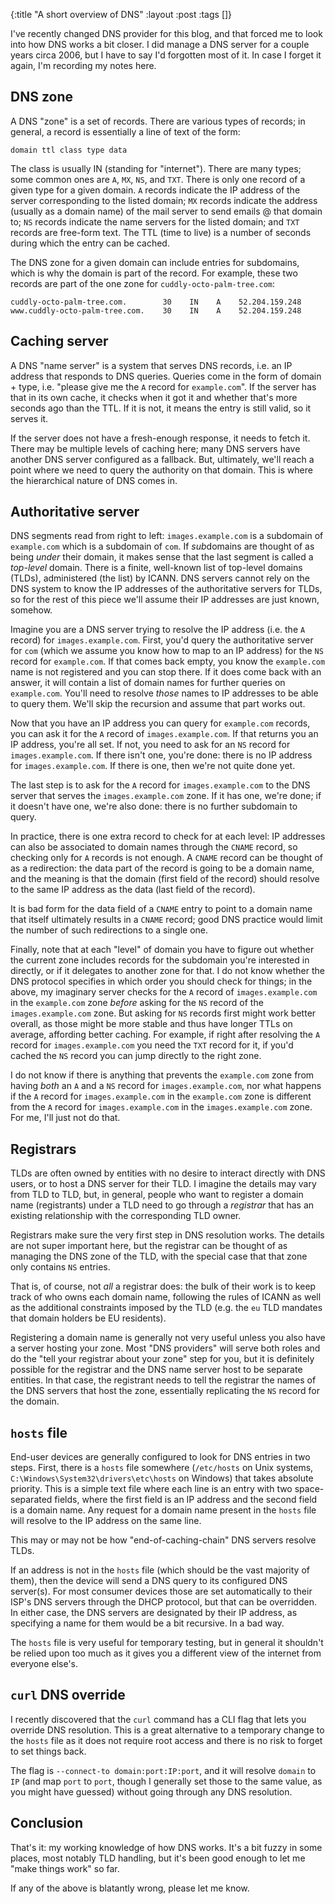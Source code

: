 {:title "A short overview of DNS"
 :layout :post
 :tags []}

I've recently changed DNS provider for this blog, and that forced me to look
into how DNS works a bit closer. I did manage a DNS server for a couple years
circa 2006, but I have to say I'd forgotten most of it. In case I forget it
again, I'm recording my notes here.

## DNS zone

A DNS "zone" is a set of records. There are various types of records; in
general, a record is essentially a line of text of the form:

```
domain ttl class type data
```

The class is usually IN (standing for "internet"). There are many types; some
common ones are `A`, `MX`, `NS`, and `TXT`. There is only one record of a given
type for a given domain. `A` records indicate the IP address of the server
corresponding to the listed domain; `MX` records indicate the address (usually
as a domain name) of the mail server to send emails @ that domain to; `NS`
records indicate the name servers for the listed domain; and `TXT` records are
free-form text. The TTL (time to live) is a number of seconds during which the
entry can be cached.

The DNS zone for a given domain can include entries for subdomains, which is
why the domain is part of the record. For example, these two records are part
of the one zone for `cuddly-octo-palm-tree.com`:

```
cuddly-octo-palm-tree.com.        30    IN    A    52.204.159.248
www.cuddly-octo-palm-tree.com.    30    IN    A    52.204.159.248
```

## Caching server

A DNS "name server" is a system that serves DNS records, i.e. an IP address
that responds to DNS queries. Queries come in the form of domain + type, i.e.
"please give me the `A` record for `example.com`". If the server has that in
its own cache, it checks when it got it and whether that's more seconds ago
than the TTL. If it is not, it means the entry is still valid, so it serves it.

If the server does not have a fresh-enough response, it needs to fetch it.
There may be multiple levels of caching here; many DNS servers have another DNS
server configured as a fallback. But, ultimately, we'll reach a point where we
need to query the authority on that domain. This is where the hierarchical
nature of DNS comes in.

## Authoritative server

DNS segments read from right to left: `images.example.com` is a subdomain of
`example.com` which is a subdomain of `com`. If *sub*domains are thought of as
being *under* their domain, it makes sense that the last segment is called a
*top-level* domain. There is a finite, well-known list of top-level domains
(TLDs), administered (the list) by ICANN. DNS servers cannot rely on the DNS system to
know the IP addresses of the authoritative servers for TLDs, so for the rest of
this piece we'll assume their IP addresses are just known, somehow.

Imagine you are a DNS server trying to resolve the IP address (i.e. the `A`
record) for `images.example.com`. First, you'd query the authoritative server
for `com` (which we assume you know how to map to an IP address) for the `NS`
record for `example.com`. If that comes back empty, you know the `example.com`
name is not registered and you can stop there. If it does come back with an
answer, it will contain a list of domain names for further queries on
`example.com`. You'll need to resolve _those_ names to IP addresses to be able
to query them. We'll skip the recursion and assume that part works out.

Now that you have an IP address you can query for `example.com` records, you
can ask it for the `A` record of `images.example.com`. If that returns you an
IP address, you're all set. If not, you need to ask for an `NS` record for
`images.example.com`. If there isn't one, you're done: there is no IP address
for `images.example.com`. If there is one, then we're not quite done yet.

The last step is to ask for the `A` record for `images.example.com` to the DNS
server that serves the `images.example.com` zone. If it has one, we're done; if
it doesn't have one, we're also done: there is no further subdomain to query.

In practice, there is one extra record to check for at each level: IP addresses
can also be associated to domain names through the `CNAME` record, so checking
only for `A` records is not enough. A `CNAME` record can be thought of as a
redirection: the data part of the record is going to be a domain name, and the
meaning is that the domain (first field of the record) should resolve to the
same IP address as the data (last field of the record).

It is bad form for the data field of a `CNAME` entry to point to a domain name
that itself ultimately results in a `CNAME` record; good DNS practice would
limit the number of such redirections to a single one.

Finally, note that at each "level" of domain you have to figure out whether the
current zone includes records for the subdomain you're interested in directly,
or if it delegates to another zone for that. I do not know whether the DNS
protocol specifies in which order you should check for things; in the above, my
imaginary server checks for the `A` record of `images.example.com` in the
`example.com` zone _before_ asking for the `NS` record of the
`images.example.com` zone. But asking for `NS` records first might work better
overall, as those might be more stable and thus have longer TTLs on average,
affording better caching. For example, if right after resolving the `A` record
for `images.example.com` you need the `TXT` record for it, if you'd cached the
`NS` record you can jump directly to the right zone.

I do not know if there is anything that prevents the `example.com` zone from
having _both_ an `A` and a `NS` record for `images.example.com`, nor what
happens if the `A` record for `images.example.com` in the `example.com` zone is
different from the `A` record for `images.example.com` in the
`images.example.com` zone. For me, I'll just not do that.

## Registrars

TLDs are often owned by entities with no desire to interact directly with DNS
users, or to host a DNS server for their TLD. I imagine the details may vary
from TLD to TLD, but, in general, people who want to register a domain name
(registrants) under a TLD need to go through a _registrar_ that has an existing
relationship with the corresponding TLD owner.

Registrars make sure the very first step in DNS resolution works. The details
are not super important here, but the registrar can be thought of as managing
the DNS zone of the TLD, with the special case that that zone only contains
`NS` entries.

That is, of course, not _all_ a registrar does: the bulk of their work is to
keep track of who owns each domain name, following the rules of ICANN as well
as the additional constraints imposed by the TLD (e.g. the `eu` TLD mandates
that domain holders be EU residents).

Registering a domain name is generally not very useful unless you also have a
server hosting your zone. Most "DNS providers" will serve both roles and do the
"tell your registrar about your zone" step for you, but it is definitely
possible for the registrar and the DNS name server host to be separate
entities. In that case, the registrant needs to tell the registrar the names of
the DNS servers that host the zone, essentially replicating the `NS` record for
the domain.

## `hosts` file

End-user devices are generally configured to look for DNS entries in two steps.
First, there is a `hosts` file somewhere (`/etc/hosts` on Unix systems,
`C:\Windows\System32\drivers\etc\hosts` on Windows) that takes absolute
priority. This is a simple text file where each line is an entry with two
space-separated fields, where the first field is an IP address and the second
field is a domain name. Any request for a domain name present in the `hosts`
file will resolve to the IP address on the same line.

This may or may not be how "end-of-caching-chain" DNS servers resolve TLDs.

If an address is not in the `hosts` file (which should be the vast majority of
them), then the device will send a DNS query to its configured DNS server(s).
For most consumer devices those are set automatically to their ISP's DNS
servers through the DHCP protocol, but that can be overridden. In either case,
the DNS servers are designated by their IP address, as specifying a name for
them would be a bit recursive. In a bad way.

The `hosts` file is very useful for temporary testing, but in general it
shouldn't be relied upon too much as it gives you a different view of the
internet from everyone else's.

## `curl` DNS override

I recently discovered that the `curl` command has a CLI flag that lets you
override DNS resolution. This is a great alternative to a temporary change to
the `hosts` file as it does not require root access and there is no risk to
forget to set things back.

The flag is `--connect-to domain:port:IP:port`, and it will resolve `domain` to
`IP` (and map `port` to `port`, though I generally set those to the same value,
as you might have guessed) without going through any DNS resolution.

## Conclusion

That's it: my working knowledge of how DNS works. It's a bit fuzzy in some
places, most notably TLD handling, but it's been good enough to let me "make
things work" so far.

If any of the above is blatantly wrong, please let me know.
